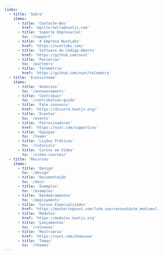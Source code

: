 ```yaml
---
links:
  - title: 'Sobre'
    items:
      - title: 'Contacte-Nos'
        href: 'mailto:hello@nuxtjs.com'
      - title: 'Suporte Empresarial'
        to: '/support'
      - title: 'A Empresa NuxtLabs'
        href: 'https://nuxtlabs.com/'
      - title: 'Software de Código-Aberto'
        href: 'https://github.com/nuxt'
      - title: 'Parcerias'
        to: '/partners'
      - title: 'Telemetria'
        href: 'https://github.com/nuxt/telemetry'
  - title: 'Ecossistema'
    items:
      - title: 'Anúncios'
        to: '/announcements'
      - title: 'Contribuir'
        to: '/contribution-guide'
      - title: 'Fale connosco'
        href: 'https://discord.nuxtjs.org/'
      - title: 'Eventos'
        to: '/events'
      - title: 'Patrocinadores'
        href: 'https://nuxt.com/support/us'
      - title: 'Equipas'
        to: '/teams'
      - title: 'Lições Práticas'
        to: '/tutorials'
      - title: 'Cursos em Vídeo'
        to: '/video-courses/'
  - title: 'Recursos'
    items:
      - title: 'Design'
        to: '/design'
      - title: 'Documentação'
        to: '/docs'
      - title: 'Exemplos'
        to: '/examples'
      - title: 'Desdobramentos'
        to: '/deployments'
      - title: 'Cursos Especializados'
        href: 'https://masteringnuxt.com/?utm_source=nuxt&utm_medium=link&utm_campaign=nsite'
      - title: 'Módulos'
        href: 'https://modules.nuxtjs.org'
      - title: 'Lançamentos'
        to: '/releases'
      - title: 'Mostruário'
        href: 'https://nuxt.com/showcase'
      - title: 'Temas'
        to: '/themes'
---
```

